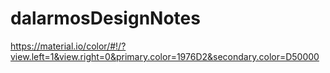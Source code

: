 # dalarmosDesignNotes

https://material.io/color/#!/?view.left=1&view.right=0&primary.color=1976D2&secondary.color=D50000
